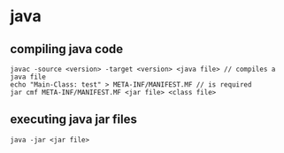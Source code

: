 # java

## compiling java code

```
javac -source <version> -target <version> <java file> // compiles a java file 
echo "Main-Class: test" > META-INF/MANIFEST.MF // is required 
jar cmf META-INF/MANIFEST.MF <jar file> <class file> 
```

## executing java jar files
```
java -jar <jar file>
```
